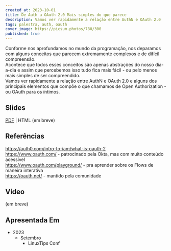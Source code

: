 ```yaml
---
created_at: 2023-10-01
title: De Auth a OAuth 2.0 Mais simples do que parece
description: Vamos ver rapidamente a relação entre AuthN e OAuth 2.0
tags: palestra, auth, oauth
cover_image: https://picsum.photos/780/300
published: true
---
```


Conforme nos aprofundamos no mundo da programação, nos deparamos com alguns conceitos que parecem extremamente complexos e de difícil compreensão.  
Acontece que todos esses conceitos são apenas abstrações do nosso dia-a-dia e assim que percebemos isso tudo fica mais fácil - ou pelo menos mais simples de ser compreendido.  
Vamos ver rapidamente a relação entre AuthN e OAuth 2.0 e alguns dos principais elementos que compõe o que chamamos de Open Authorization - ou OAuth para os íntimos.  

## Slides
[PDF](recursos/auth_oauth_simples_linuxtips_2023_compressed.pdf) | HTML (em breve)

## Referências

https://auth0.com/intro-to-iam/what-is-oauth-2  
https://www.oauth.com/ - patrocinado pela Okta, mas com muito conteúdo acessível  
https://www.oauth.com/playground/ - pra aprender sobre os Flows de maneira interativa  
https://oauth.net/ - mantido pela comunidade  

## Vídeo

(em breve)  

## Apresentada Em

- 2023
  - Setembro
    - LinuxTips Conf
